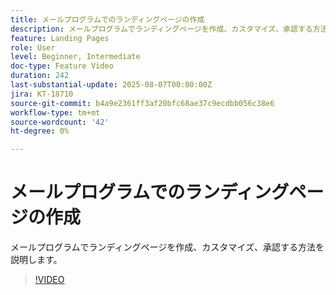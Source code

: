 ```yaml
---
title: メールプログラムでのランディングページの作成
description: メールプログラムでランディングページを作成、カスタマイズ、承認する方法を説明します。
feature: Landing Pages
role: User
level: Beginner, Intermediate
doc-type: Feature Video
duration: 242
last-substantial-update: 2025-08-07T00:00:00Z
jira: KT-18710
source-git-commit: b4a9e2361ff3af20bfc68ae37c9ecdbb056c38e6
workflow-type: tm+mt
source-wordcount: '42'
ht-degree: 0%

---
```



# メールプログラムでのランディングページの作成

メールプログラムでランディングページを作成、カスタマイズ、承認する方法を説明します。

>[!VIDEO](https://video.tv.adobe.com/v/3470631/?learn=on&enablevpops)

